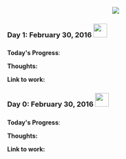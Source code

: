 <p align="center">
<img src="https://thumbs.gfycat.com/CostlyQualifiedIsabellineshrike-size_restricted.gif" border="0">
</p>

### Day 1: February 30, 2016 <img src = "https://64.media.tumblr.com/c3e269f7c441828d7948847562557348/233bc3a97db6d4e4-d5/s500x750/3dd7a1a343e09c772063b2f85fddb403b7bb32b4.gifv" width = 32px> </h2>
##### 

**Today's Progress**: 

**Thoughts:** 

**Link to work:** 

### Day 0: February 30, 2016 <img src = "https://64.media.tumblr.com/c3e269f7c441828d7948847562557348/233bc3a97db6d4e4-d5/s500x750/3dd7a1a343e09c772063b2f85fddb403b7bb32b4.gifv" width = 32px> </h2>
##### 

**Today's Progress**: 

**Thoughts:** 

**Link to work:** 


